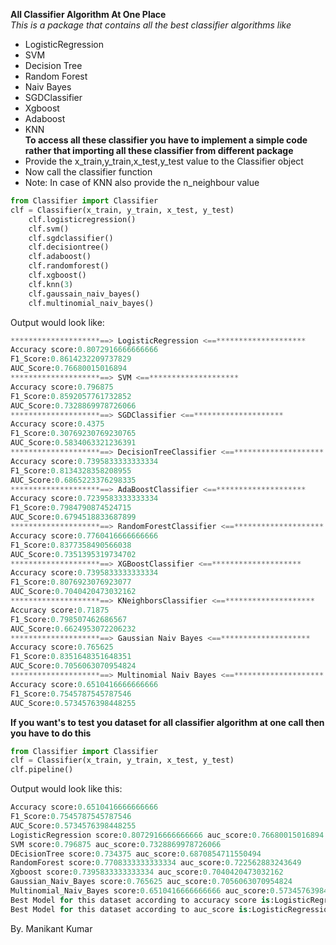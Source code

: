  **All Classifier Algorithm At One Place**<br>
*This is a package that contains all the best classifier algorithms like*
* LogisticRegression
* SVM
* Decision Tree
* Random Forest
* Naiv Bayes
* SGDClassifier
* Xgboost
* Adaboost
* KNN<br>
**To access all these classifier you have to implement a simple code rather that importing all these classifier from different package**
* Provide the x_train,y_train,x_test,y_test value to the Classifier object
* Now call the classifier function 
* Note: In case of KNN also provide the n_neighbour value
```python
from Classifier import Classifier
clf = Classifier(x_train, y_train, x_test, y_test)
    clf.logisticregression()
    clf.svm()
    clf.sgdclassifier()
    clf.decisiontree()
    clf.adaboost()
    clf.randomforest()
    clf.xgboost()
    clf.knn(3)
    clf.gaussain_naiv_bayes()
    clf.multinomial_naiv_bayes()
```
Output would look like:
```python
********************==> LogisticRegression <==********************
Accuracy score:0.8072916666666666
F1_Score:0.8614232209737829
AUC_Score:0.76680015016894
********************==> SVM <==********************
Accuracy score:0.796875
F1_Score:0.8592057761732852
AUC_Score:0.7328869978726066
********************==> SGDClassifier <==********************
Accuracy score:0.4375
F1_Score:0.30769230769230765
AUC_Score:0.5834063321236391
********************==> DecisionTreeClassifier <==********************
Accuracy score:0.7395833333333334
F1_Score:0.8134328358208955
AUC_Score:0.6865223376298335
********************==> AdaBoostClassifier <==********************
Accuracy score:0.7239583333333334
F1_Score:0.7984790874524715
AUC_Score:0.6794518833687899
********************==> RandomForestClassifier <==********************
Accuracy score:0.7760416666666666
F1_Score:0.8377358490566038
AUC_Score:0.7351395319734702
********************==> XGBoostClassifier <==********************
Accuracy score:0.7395833333333334
F1_Score:0.8076923076923077
AUC_Score:0.7040420473032162
********************==> KNeighborsClassifier <==********************
Accuracy score:0.71875
F1_Score:0.798507462686567
AUC_Score:0.6624953072206232
********************==> Gaussian Naiv Bayes <==********************
Accuracy score:0.765625
F1_Score:0.8351648351648351
AUC_Score:0.7056063070954824
********************==> Multinomial Naiv Bayes <==********************
Accuracy score:0.6510416666666666
F1_Score:0.7545787545787546
AUC_Score:0.5734576398448255
```
**If you want's to test you dataset for all classifier algorithm at one call then you have to do this**
```python
from Classifier import Classifier
clf = Classifier(x_train, y_train, x_test, y_test)
clf.pipeline()
```
Output would look like this:
```python
Accuracy score:0.6510416666666666
F1_Score:0.7545787545787546
AUC_Score:0.5734576398448255
LogisticRegression score:0.8072916666666666 auc_score:0.76680015016894
SVM score:0.796875 auc_score:0.7328869978726066
DEcisionTree score:0.734375 auc_score:0.6870854711550494
RandomForest score:0.7708333333333334 auc_score:0.722562883243649
Xgboost score:0.7395833333333334 auc_score:0.7040420473032162
Gaussian_Naiv_Bayes score:0.765625 auc_score:0.7056063070954824
Multinomial_Naiv_Bayes score:0.6510416666666666 auc_score:0.5734576398448255
Best Model for this dataset according to accuracy score is:LogisticRegression 
Best Model for this dataset according to auc_score is:LogisticRegression 
```
By. Manikant Kumar
